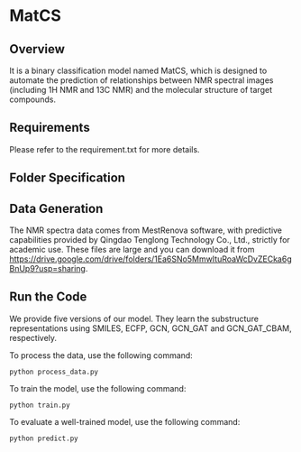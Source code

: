 # MatCS
## Overview
It is a binary classification model named MatCS, which is designed to automate the prediction of relationships between NMR spectral images (including 1H NMR and 13C NMR) and the molecular structure of target compounds.
## Requirements
Please refer to the requirement.txt for more details.
## Folder Specification

## Data Generation
The NMR spectra data comes from MestRenova software, with predictive capabilities provided by Qingdao Tenglong Technology Co., Ltd., strictly for academic use.
These files are large and you can download it from https://drive.google.com/drive/folders/1Ea6SNo5MmwItuRoaWcDvZECka6gBnUp9?usp=sharing.
## Run the Code
We provide five versions of our model. They learn the substructure representations using SMILES, ECFP, GCN, GCN_GAT and GCN_GAT_CBAM, respectively.

To process the data, use the following command:
```shell
python process_data.py
```
To train the model, use the following command:
```shell
python train.py
```
To evaluate a well-trained model, use the following command:
```shell
python predict.py
```
